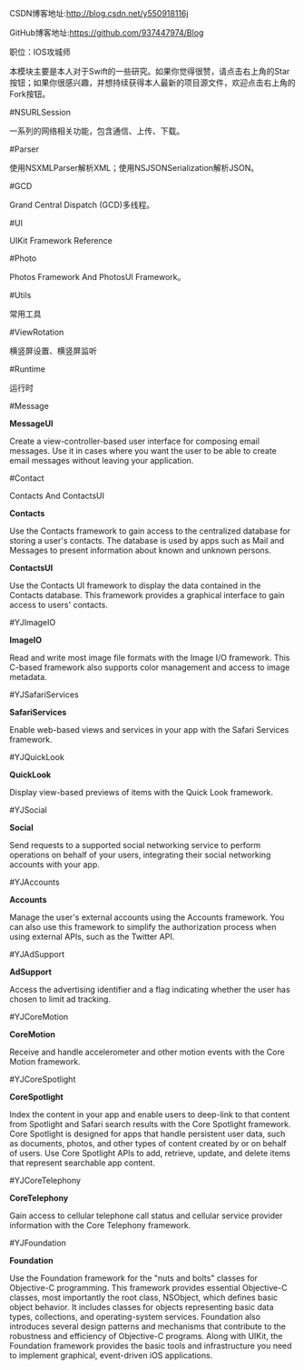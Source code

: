 CSDN博客地址:http://blog.csdn.net/y550918116j

GitHub博客地址:https://github.com/937447974/Blog


职位：IOS攻城师

本模块主要是本人对于Swift的一些研究。如果你觉得很赞，请点击右上角的Star按钮；如果你很感兴趣，并想持续获得本人最新的项目源文件，欢迎点击右上角的Fork按钮。

#NSURLSession

一系列的网络相关功能，包含通信、上传、下载。

#Parser

使用NSXMLParser解析XML；使用NSJSONSerialization解析JSON。

#GCD

Grand Central Dispatch (GCD)多线程。

#UI

UIKit Framework Reference

#Photo

Photos Framework And PhotosUI Framework。

#Utils

常用工具

#ViewRotation

横竖屏设置、横竖屏监听

#Runtime

运行时

#Message

**MessageUI**

Create a view-controller-based user interface for composing email messages. Use it in cases where you want the user to be able to create email messages without leaving your application.

#Contact

Contacts And ContactsUI

**Contacts**

Use the Contacts framework to gain access to the centralized database for storing a user's contacts. The database is used by apps such as Mail and Messages to present information about known and unknown persons.

**ContactsUI**

Use the Contacts UI framework to display the data contained in the Contacts database. This framework provides a graphical interface to gain access to users' contacts.


#YJImageIO

**ImageIO**

Read and write most image file formats with the Image I/O framework. This C-based framework also supports color management and access to image metadata.

#YJSafariServices

**SafariServices**

Enable web-based views and services in your app with the Safari Services framework.

#YJQuickLook

**QuickLook**

Display view-based previews of items with the Quick Look framework.

#YJSocial

**Social**

Send requests to a supported social networking service to perform operations on behalf of your users, integrating their social networking accounts with your app.

#YJAccounts

**Accounts**

Manage the user's external accounts using the Accounts framework. You can also use this framework to simplify the authorization process when using external APIs, such as the Twitter API.

#YJAdSupport

**AdSupport**

Access the advertising identifier and a flag indicating whether the user has chosen to limit ad tracking.

#YJCoreMotion

**CoreMotion**

Receive and handle accelerometer and other motion events with the Core Motion framework.

#YJCoreSpotlight

**CoreSpotlight**

Index the content in your app and enable users to deep-link to that content from Spotlight and Safari search results with the Core Spotlight framework. Core Spotlight is designed for apps that handle persistent user data, such as documents, photos, and other types of content created by or on behalf of users. Use Core Spotlight APIs to add, retrieve, update, and delete items that represent searchable app content.

#YJCoreTelephony

**CoreTelephony**

Gain access to cellular telephone call status and cellular service provider information with the Core Telephony framework.

#YJFoundation

**Foundation**

Use the Foundation framework for the "nuts and bolts" classes for Objective-C programming. This framework provides essential Objective-C classes, most importantly the root class, NSObject, which defines basic object behavior. It includes classes for objects representing basic data types, collections, and operating-system services. Foundation also introduces several design patterns and mechanisms that contribute to the robustness and efficiency of Objective-C programs. Along with UIKit, the Foundation framework provides the basic tools and infrastructure you need to implement graphical, event-driven iOS applications.
